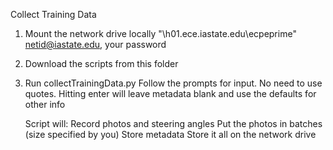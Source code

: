 Collect Training Data

1) Mount the network drive locally 
    "\\h01.ece.iastate.edu\ecpeprime"
    netid@iastate.edu, your password 
    
2) Download the scripts from this folder

3) Run collectTrainingData.py
    Follow the prompts for input. No need to use quotes. 
    Hitting enter will leave metadata blank and use the defaults for other info
    
    Script will:
        Record photos and steering angles 
        Put the photos in batches (size specified by you)
        Store metadata 
        Store it all on the network drive 


